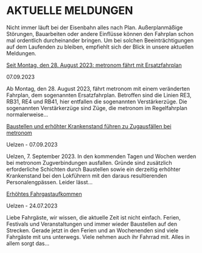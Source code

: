 AKTUELLE MELDUNGEN
==========

Nicht immer läuft bei der Eisenbahn alles nach Plan. Außerplanmäßige Störungen, Bauarbeiten oder andere Einflüsse können den Fahrplan schon mal ordentlich durcheinander bringen. Um bei solchen Beeinträchtigungen auf dem Laufenden zu bleiben, empfiehlt sich der Blick in unsere aktuellen Meldungen.

[Seit Montag, den 28. August 2023: metronom fährt mit Ersatzfahrplan](https://www.der-metronom.de/aktuell/ersatzfahrplan/)

 07.09.2023

Ab Montag, den 28. August 2023, fährt metronom mit einem veränderten
Fahrplan, dem sogenannten Ersatzfahrplan. Betroffen sind die Linien RE3, RB31, RE4 und RB41, hier entfallen die sogenannten Verstärkerzüge.
Die sogenannten Verstärkerzüge sind Züge, die metronom im Regelfahrplan normalerweise...

[Baustellen und erhöhter Krankenstand führen zu Zugausfällen bei metronom](https://www.der-metronom.de/aktuell/baustellen-und-erhoehter-krankenstand-fuehren-zu-zugausfaellen-bei-metronom/)

 Uelzen - 07.09.2023

Uelzen, 7. September 2023. In den kommenden Tagen und Wochen werden bei metronom Zugverbindungen ausfallen. Gründe sind zusätzlich erforderliche Schichten durch Baustellen sowie ein derzeitig erhöhter Krankenstand bei den Lokführern mit den daraus resultierenden Personalengpässen. Leider lässt...

[Erhöhtes Fahrgastaufkommen](https://www.der-metronom.de/aktuell/hohes-fahrgastaufkommen/)

 Uelzen - 24.07.2023

Liebe Fahrgäste,
wir wissen, die aktuelle Zeit ist nicht einfach. Ferien, Festivals und Veranstaltungen und immer wieder Baustellen auf den Strecken. Gerade jetzt in den Ferien und an Wochenenden sind viele Fahrgäste mit uns unterwegs. Viele nehmen auch ihr Fahrrad mit. Alles in allem sorgt das...
